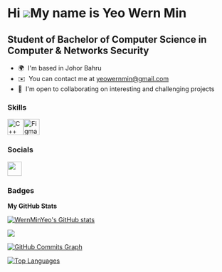 Hi ![](https://user-images.githubusercontent.com/18350557/176309783-0785949b-9127-417c-8b55-ab5a4333674e.gif)My name is Yeo Wern Min
====================================================================================================================================

Student of Bachelor of Computer Science in Computer & Networks Security
----------------------------------------------------------------------------------

* 🌍  I'm based in Johor Bahru
* ✉️  You can contact me at [yeowernmin@gmail.com](mailto:yeowernmin@gmail.com)
* 🤝  I'm open to collaborating on interesting and challenging projects

### Skills


<p align="left">
<a href="https://docs.microsoft.com/en-us/cpp/?view=msvc-170" target="_blank" rel="noreferrer"><img src="https://raw.githubusercontent.com/danielcranney/readme-generator/main/public/icons/skills/cplusplus-colored.svg" width="36" height="36" alt="C++" /></a><a href="https://www.figma.com/" target="_blank" rel="noreferrer"><img src="https://raw.githubusercontent.com/danielcranney/readme-generator/main/public/icons/skills/figma-colored.svg" width="36" height="36" alt="Figma" /></a>
</p>


### Socials

<p align="left"> <a href="https://www.github.com/WernMinYeo" target="_blank" rel="noreferrer"> <picture> <source media="(prefers-color-scheme: dark)" srcset="https://raw.githubusercontent.com/danielcranney/readme-generator/main/public/icons/socials/github-dark.svg" /> <source media="(prefers-color-scheme: light)" srcset="https://raw.githubusercontent.com/danielcranney/readme-generator/main/public/icons/socials/github.svg" /> <img src="https://raw.githubusercontent.com/danielcranney/readme-generator/main/public/icons/socials/github.svg" width="32" height="32" /> </picture> </a></p>

### Badges

<b>My GitHub Stats</b>

<a href="http://www.github.com/WernMinYeo"><img src="https://github-readme-stats.vercel.app/api?username=WernMinYeo&show_icons=true&hide=&count_private=true&title_color=facc15&text_color=ffffff&icon_color=ffffff&bg_color=581c87&hide_border=true&show_icons=true" alt="WernMinYeo's GitHub stats" /></a>

<a href="http://www.github.com/WernMinYeo"><img src="https://github-readme-streak-stats.herokuapp.com/?user=WernMinYeo&stroke=ffffff&background=581c87&ring=facc15&fire=facc15&currStreakNum=ffffff&currStreakLabel=facc15&sideNums=ffffff&sideLabels=ffffff&dates=ffffff&hide_border=true" /></a>

<a href="http://www.github.com/WernMinYeo"><img src="https://github-readme-activity-graph.cyclic.app/graph?username=WernMinYeo&bg_color=581c87&color=ffffff&line=ffffff&point=ffffff&area_color=581c87&area=true&hide_border=true&custom_title=GitHub%20Commits%20Graph" alt="GitHub Commits Graph" /></a>

<a href="https://github.com/WernMinYeo" align="left"><img src="https://github-readme-stats.vercel.app/api/top-langs/?username=WernMinYeo&langs_count=10&title_color=facc15&text_color=ffffff&icon_color=ffffff&bg_color=581c87&hide_border=true&locale=en&custom_title=Top%20%Languages" alt="Top Languages" /></a>

